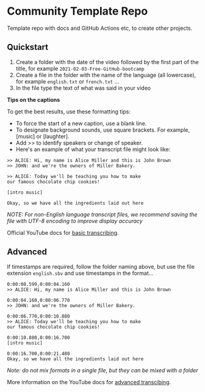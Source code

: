 # Community Template Repo

Template repo with docs and GitHub Actions etc, to create other projects.

## Quickstart

1. Create a folder with the date of the video followed by the first part of the title, for example `2021-02-03-Free-GitHub-bootcamp`
2. Create a file in the folder with the name of the language (all lowercase), for example `english.txt` or `french.txt` ...
3. In the file type the text of what was said in your video

**Tips on the captions**

To get the best results, use these formatting tips:

- To force the start of a new caption, use a blank line.
- To designate background sounds, use square brackets. For example, [music] or [laughter].
- Add >> to identify speakers or change of speaker.
- Here's an example of what your transcript file might look like:

```
>> ALICE: Hi, my name is Alice Miller and this is John Brown
>> JOHN: and we're the owners of Miller Bakery.

>> ALICE: Today we'll be teaching you how to make
our famous chocolate chip cookies!

[intro music]

Okay, so we have all the ingredients laid out here
```

*NOTE: For non-English language transcript files, we recommend saving the file with UTF-8 encoding to improve display accuracy*

Official YouTube docs for [basic transcribing](https://support.google.com/youtube/answer/2734799?hl=en-GB).

## Advanced

If timestamps are required, follow the folder naming above, but use the file extension `english.sbv` and use timestamps in the format...

```
0:00:00.599,0:00:04.160
>> ALICE: Hi, my name is Alice Miller and this is John Brown

0:00:04.160,0:00:06.770
>> JOHN: and we're the owners of Miller Bakery.

0:00:06.770,0:00:10.880
>> ALICE: Today we'll be teaching you how to make
our famous chocolate chip cookies!

0:00:10.880,0:00:16.700
[intro music]

0:00:16.700,0:00:21.480
Okay, so we have all the ingredients laid out here
```

*Note: do not mix formats in a single file, but they can be mixed with a folder*

More information on the YouTube docs for [advanced transcibing](https://support.google.com/youtube/answer/2734698#zippy=%2Cbasic-file-formats%2Csubrip-srt-example%2Cadvanced-file-formats%2Cbroadcast-file-formats-tv-and-movies%2Csubviewer-sbv-example).
